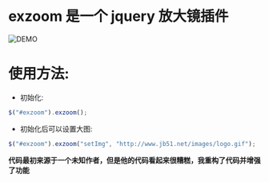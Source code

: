 # exzoom 是一个 jquery 放大镜插件

![DEMO]("https://github.com/weihaipy/exzoom/demo/demo.png" "DEMO")

# 使用方法:
* 初始化: 
```javascript
$("#exzoom").exzoom();
```
* 初始化后可以设置大图:
 ```javascript
 $("#exzoom").exzoom("setImg", "http://www.jb51.net/images/logo.gif");
```  

**代码最初来源于一个未知作者，但是他的代码看起来很糟糕，我重构了代码并增强了功能**

